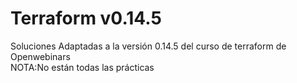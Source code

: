 # Terraform v0.14.5
Soluciones Adaptadas a la versión 0.14.5 del curso de terraform de Openwebinars  
NOTA:No están todas las prácticas

